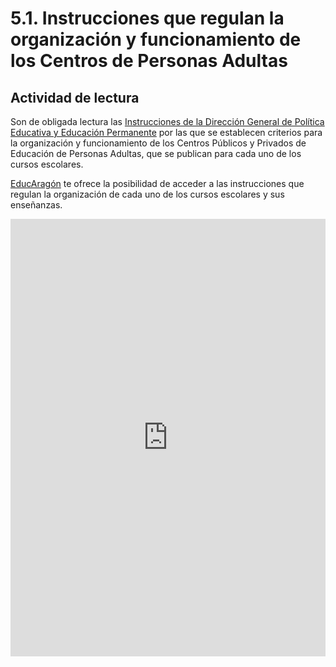 
# 5.1. Instrucciones que regulan la organización y funcionamiento de los Centros de Personas Adultas

## Actividad de lectura

Son de obligada lectura las [Instrucciones de la Dirección General de Política Educativa y Educación Permanente](http://www.educaragon.org/guiaeducativa/guia_educativa_permanente.asp?sepRuta=Sistema+Educativo%2F%3Ca+href%3D%27%2Feducacion%5Fno%5Funi%2Easp%27%3EEnse%F1anza+no+Universitaria%3C%2Fa%3E%2F&amp;guiaeducativa=&amp;strSeccion=PPI04&amp;titpadre=Educaci%F3n+permanente&amp;arrpadres=&amp;arrides=&amp;arridesvin=&amp;lngArbol=80&amp;lngArbolvinculado=) por las que se establecen criterios para la organización y funcionamiento de los Centros Públicos y Privados de Educación de Personas Adultas, que se publican para cada uno de los cursos escolares.

[EducAragón](http://www.educaragon.org/guiaeducativa/guia_educativa_permanente.asp?sepRuta=Sistema+Educativo%2F%3Ca+href%3D%27%2Feducacion%5Fno%5Funi%2Easp%27%3EEnse%F1anza+no+Universitaria%3C%2Fa%3E%2F&amp;guiaeducativa=&amp;strSeccion=PPI04&amp;titpadre=Educaci%F3n+permanente&amp;ar) te ofrece la posibilidad de acceder a las instrucciones que regulan la organización de cada uno de los cursos escolares y sus enseñanzas.

<iframe src="http://www.educaragon.org/guiaeducativa/guia_educativa_permanente.asp?sepRuta=Sistema+Educativo%2F%3Ca+href%3D%27%2Feducacion%5Fno%5Funi%2Easp%27%3EEnse%F1anza+no+Universitaria%3C%2Fa%3E%2F&guiaeducativa=&strSeccion=PPI04&titpadre=Educaci%F3n+permanente&arrpadres=&arrides=&arridesvin=&lngArbol=80&lngArbolvinculado=" frameborder="0" width="100%" height="700" allowfullscreen="true" mozallowfullscreen="true" webkitallowfullscreen="true"></iframe>